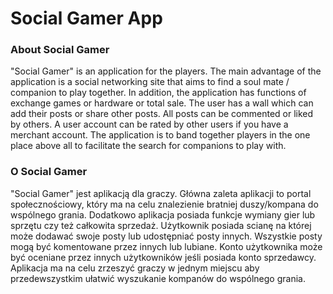 # Social Gamer App #

### About Social Gamer ###

"Social Gamer" is an application for the players. The main advantage of the application is a social networking site that aims to find a soul mate / companion to play together. In addition, the application has functions of exchange games or hardware or total sale.
The user has a wall which can add their posts or share other posts. All posts can be commented or liked by others.
A user account can be rated by other users if you have a merchant account.
The application is to band together players in the one place above all to facilitate the search for companions to play with.

### O Social Gamer ###

"Social Gamer" jest aplikacją dla graczy. Główna zaleta aplikacji to portal społecznościowy, który ma na celu znalezienie bratniej duszy/kompana do wspólnego grania. Dodatkowo aplikacja posiada funkcje wymiany gier lub sprzętu czy też całkowita sprzedaż.
Użytkownik posiada scianę na której może dodawać swoje posty lub udostępniać posty innych. Wszystkie posty mogą być komentowane przez innych lub lubiane.
Konto użytkownika może być oceniane przez innych użytkowników jeśli posiada konto sprzedawcy.
Aplikacja ma na celu zrzeszyć graczy w jednym miejscu aby przedewszystkim ułatwić wyszukanie kompanów do wspólnego grania.